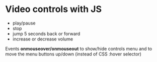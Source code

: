 # Video controls with JS

- play/pause
- stop
- jump 5 seconds back or forward
- increase or decrease volume

Events **onmouseover/onmouseout** to show/hide controls menu and to move the menu buttons up/down (instead of CSS :hover selector)
